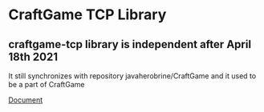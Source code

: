 # CraftGame TCP Library
## craftgame-tcp library is independent after April 18th 2021
It still synchronizes with repository javaherobrine/CraftGame and it used to be a part of CraftGame

[Document](https://javaherobrine.github.io/document/tcp)